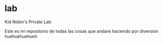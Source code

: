 # lab
Kid Robin's Private Lab

Este es mi repositorio de todas las cosas que andare haciendo por diversion huehuehuehueh
